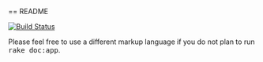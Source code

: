 == README

[![Build Status](https://travis-ci.org/dfleider/tarea2integracion.svg?branch=master)](https://travis-ci.org/dfleider/tarea2integracion)


Please feel free to use a different markup language if you do not plan to run
<tt>rake doc:app</tt>.
